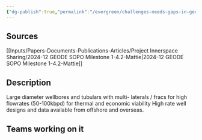 ```yaml
---
{"dg-publish":true,"permalink":"/evergreen/challenges-needs-gaps-in-geothermal/large-diameter-high-volume-high-cost-wells-required-for-improved-power-economics/","tags":["need"]}
---
```


## Sources
[[Inputs/Papers-Documents-Publications-Articles/Project Innerspace Sharing/2024-12 GEODE SOPO Milestone 1-4.2-Mattie\|2024-12 GEODE SOPO Milestone 1-4.2-Mattie]]

## Description

Large diameter wellbores and tubulars with multi- laterals / fracs for high flowrates (50-100kbpd) for thermal and economic viability High rate well designs and data available from offshore and overseas.

## Teams working on it


